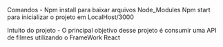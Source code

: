 Comandos - Npm install para baixar arquivos Node_Modules
           Npm start para inicializar o projeto em LocalHost/3000
       
Intuito do projeto - O principal objetivo desse projeto é consumir uma API de filmes utilizando o FrameWork React
